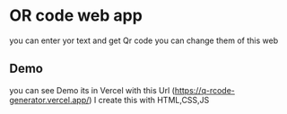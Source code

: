 # OR code web app
you can enter yor text and get Qr code
you can change them of this web
 ## Demo
 you can see Demo its in Vercel with this Url (https://q-rcode-generator.vercel.app/)
 I create this with HTML,CSS,JS 
 

